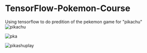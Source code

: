 # TensorFlow-Pokemon-Course
Using tensorflow to do predition of the pekemon game for "pikachu"
![pikachu](https://user-images.githubusercontent.com/34624703/74015365-877e8700-49a1-11ea-91f1-8643a966a7e2.jpg)

![pka](https://user-images.githubusercontent.com/34624703/74015381-906f5880-49a1-11ea-92f8-98c51e484e35.jpg)

![pikashuplay](https://user-images.githubusercontent.com/34624703/74015388-949b7600-49a1-11ea-8530-b8ce6cff2690.gif)


